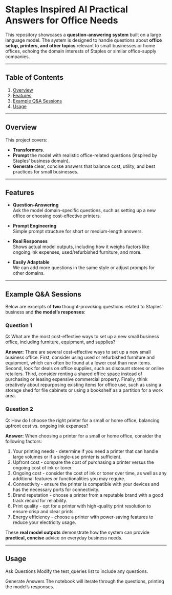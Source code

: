 # Staples Inspired AI Practical Answers for Office Needs

This repository showcases a **question-answering system** built on a large language model. The system is designed to handle questions about **office setup, printers, and other topics** relevant to small businesses or home offices, echoing the domain interests of Staples or similar office-supply companies.

---

## Table of Contents

1. [Overview](#overview)  
2. [Features](#features)  
3. [Example Q&A Sessions](#example-qa-sessions)  
4. [Usage](#usage)  

---

## Overview

This project covers:

- **Transformers**.  
- **Prompt** the model with realistic office-related questions (inspired by Staples’ business domain).  
- **Generate** clear, concise answers that balance cost, utility, and best practices for small businesses.

---

## Features

- **Question-Answering**  
  Ask the model domain-specific questions, such as setting up a new office or choosing cost-effective printers.

- **Prompt Engineering**  
  Simple prompt structure for short or medium-length answers.

- **Real Responses**  
  Shows actual model outputs, including how it weighs factors like ongoing ink expenses, used/refurbished furniture, and more.

- **Easily Adaptable**  
  We can add more questions in the same style or adjust prompts for other domains.

---

## Example Q&A Sessions

Below are excerpts of **two** thought-provoking questions related to Staples’ business and **the model’s responses**:

### Question 1

Q: What are the most cost-effective ways to set up a new small business office, including furniture, equipment, and supplies?

**Answer:**
There are several cost-effective ways to set up a new small business office. First, consider using used or refurbished furniture and equipment, which can often be found at a lower cost than new items. Second, look for deals on office supplies, such as discount stores or online retailers. Third, consider renting a shared office space instead of purchasing or leasing expensive commercial property. Finally, think creatively about repurposing existing items for office use, such as using a storage shed for file cabinets or using a bookshelf as a partition for a work area.


### Question 2

Q: How do I choose the right printer for a small or home office, balancing upfront cost vs. ongoing ink expenses?

**Answer:**
When choosing a printer for a small or home office, consider the following factors:

1. Your printing needs - determine if you need a printer that can handle large volumes or if a single-use printer is sufficient.
2. Upfront cost - compare the cost of purchasing a printer versus the ongoing cost of ink or toner.
3. Ongoing cost - consider the cost of ink or toner over time, as well as any additional features or functionalities you may require.
4. Connectivity - ensure the printer is compatible with your devices and has the necessary ports for connectivity.
5. Brand reputation - choose a printer from a reputable brand with a good track record for reliability.
6. Print quality - opt for a printer with high-quality print resolution to ensure crisp and clear prints.
7. Energy efficiency - choose a printer with power-saving features to reduce your electricity usage.


These **real model outputs** demonstrate how the system can provide **practical, concise** advice on everyday business needs.

---

## Usage

Ask Questions
Modify the test_queries list to include any questions.

Generate Answers
The notebook will iterate through the questions, printing the model’s responses.

